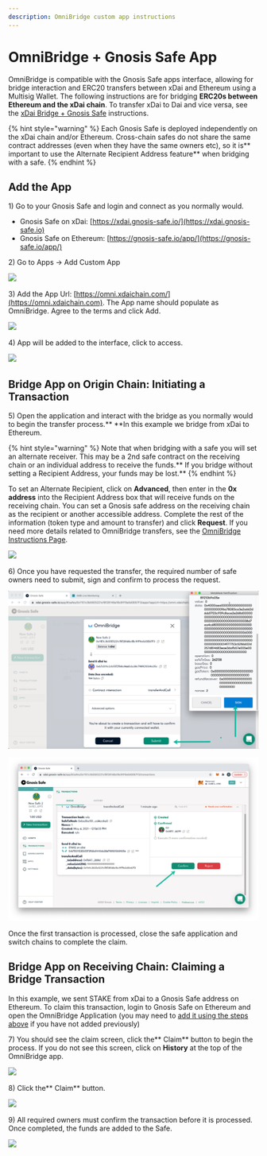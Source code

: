 ```yaml
---
description: OmniBridge custom app instructions
---
```


# OmniBridge + Gnosis Safe App

OmniBridge is compatible with the Gnosis Safe apps interface, allowing for bridge interaction and ERC20 transfers between xDai and Ethereum using a Multisig Wallet. The following instructions are for bridging **ERC20s between Ethereum and the xDai chain**. To transfer xDai to Dai and vice versa, see the [xDai Bridge + Gnosis Safe](../converting-xdai-via-bridge/xdai-bridge-+-gnosis-safe-app.md) instructions.

{% hint style="warning" %}
Each Gnosis Safe is deployed independently on the xDai chain and/or Ethereum. Cross-chain safes do not share the same contract addresses (even when they have the same owners etc), so it is** important to use the Alternate Recipient Address feature** when bridging with a safe.
{% endhint %}

## Add the App

1\) Go to your Gnosis Safe and login and connect as you normally would.&#x20;

* Gnosis Safe on xDai: [https://xdai.gnosis-safe.io/](https://xdai.gnosis-safe.io)
* Gnosis Safe on Ethereum: [https://gnosis-safe.io/app/](https://gnosis-safe.io/app/)

2\) Go to Apps -> Add Custom App

![](../../../.gitbook/assets/gn-1.png)

3\) Add the App Url: [https://omni.xdaichain.com/](https://omni.xdaichain.com). The App name should populate as OmniBridge. Agree to the terms and click Add.

![](../../../.gitbook/assets/gn2.png)

4\) App will be added to the interface, click to access.

![](../../../.gitbook/assets/gnosis-3.png)

## Bridge App on Origin Chain: Initiating a Transaction

5\) Open the application and interact with the bridge as you normally would to begin the transfer process.** **In this example we bridge from xDai to Ethereum.

{% hint style="warning" %}
Note that when bridging with a safe you will set an alternate receiver. This may be a 2nd safe contract on the receiving chain or an individual address to receive the funds.** If you bridge without setting a Recipient Address, your funds may be lost.**
{% endhint %}

To set an Alternate Recipient, click on **Advanced**, then enter in the **0x address** into the Recipient Address box that will receive funds on the receiving chain. You can set a Gnosis safe address on the receiving chain as the recipient or another accessible address. Complete the rest of the information (token type and amount to transfer) and click **Request**. If you need more details related to OmniBridge transfers, see the [OmniBridge Instructions Page](./).

![](../../../.gitbook/assets/gnosis-4.png)

6\) Once you have requested the transfer, the required number of safe owners need to submit, sign and confirm to process the request.

![](<../../../.gitbook/assets/gnosis submit & sign.png>)

![](../../../.gitbook/assets/Gnosis-6.png)

Once the first transaction is processed, close the safe application and switch chains to complete the claim.&#x20;

## Bridge App on Receiving Chain: Claiming a Bridge Transaction

In this example, we sent STAKE from xDai to a Gnosis Safe address on Ethereum. To claim this transaction, login to Gnosis Safe on Ethereum and open the OmniBridge Application (you may need to [add it using the steps above](omnibridge-+-gnosis-safe-app.md#add-the-app) if you have not added previously)

7\) You should see the claim screen, click the** Claim** button to begin the process. If you do not see this screen, click on **History** at the top of the OmniBridge app.

![](../../../.gitbook/assets/omni-1.png)

8\) Click the** Claim** button.

![](<../../../.gitbook/assets/omni-2 (1).png>)

9\) All required owners must confirm the transaction before it is processed. Once completed, the funds are added to the Safe.

![](../../../.gitbook/assets/omni-3.png)







